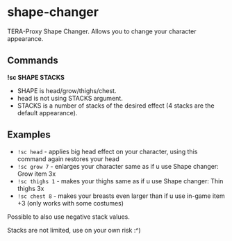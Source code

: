 # shape-changer
TERA-Proxy Shape Changer. Allows you to change your character appearance.
## Commands 
**!sc SHAPE STACKS** 
* SHAPE is head/grow/thighs/chest.
* head is not using STACKS argument.
* STACKS is a number of stacks of the desired effect (4 stacks are the default appearance).
## Examples
 * `!sc head`  - applies big head effect on your character, using this command again restores your head
 * `!sc grow 7` - enlarges your character same as if u use Shape changer: Grow item 3x
 * `!sc thighs 1` - makes your thighs same as if u use Shape changer: Thin thighs 3x
 * `!sc chest 8` - makes your breasts even larger than if u use in-game item +3 (only works with some costumes)
 
 Possible to also use negative stack values.
 
 Stacks are not limited, use on your own risk :^)
